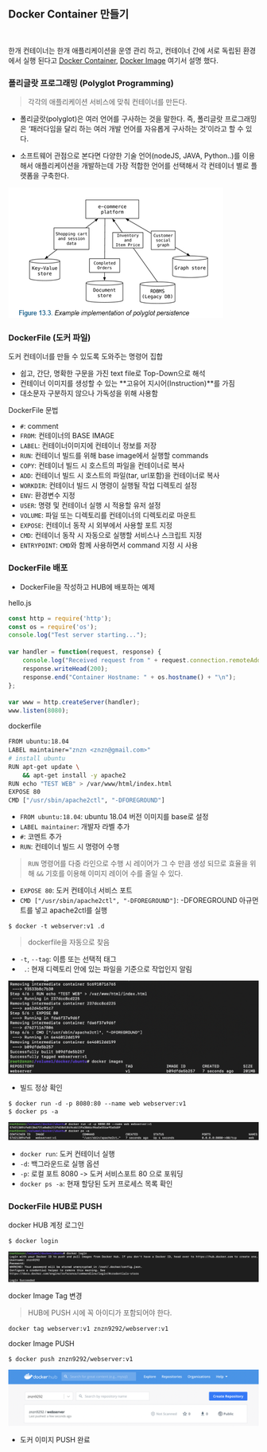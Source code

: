 ## Docker Container 만들기

<br>

한개 컨테이너는 한개 애플리케이션을 운영 관리 하고, 컨테이너 간에 서로 독립된 환경에서 실행 된다고 [Docker Container](2020-06-13.md), [Docker Image](2020-06-13.md) 여기서 설명 했다. <br>

### 폴리글랏 프로그래밍 (Polyglot Programming)
> 각각의 애플리케이션 서비스에 맞춰 컨테이너를 만든다.

* 폴리글랏(polyglot)은 여러 언어를 구사하는 것을 말한다. 즉, 폴리글랏 프로그래밍은 ‘패러다임을 달리 하는 여러 개발 언어를 자유롭게 구사하는 것’이라고 할 수 있다.

* 소프트웨어 관점으로 본다면 다양한 기술 언어(nodeJS, JAVA, Python..)를 이용해서 애플리케이션을 개발하는데 가장 적합한 언어를 선택해서 각 컨테이너 별로 플랫폼을 구축한다.

![](img/docker14.png)

### DockerFile (도커 파일)
도커 컨테이너를 만들 수 있도록 도와주는 명령어 집합
* 쉽고, 간단, 명확한 구문을 가진 text file로 Top-Down으로 해석
* 컨테이너 이미지를 생성할 수 있는 **고유어 지시어(Instruction)**를 가짐
* 대소문자 구분하지 않으나 가독성을 위해 사용함

DockerFile 문법
* `#`: comment
* `FROM`: 컨테이너의 BASE IMAGE
* `LABEL`: 컨테이너이미지에 컨테이너 정보를 저장
* `RUN`: 컨테이너 빌드를 위해 base image에서 실행할 commands
* `COPY`: 컨테이너 빌드 시 호스트의 파일을 컨테이너로 복사
* `ADD`: 컨테이너 빌드 시 호스트의 파일(tar, url포함)을 컨테이너로 복사
* `WORKDIR`: 컨테이너 빌드 시 명령이 실행될 작업 디렉토리 설정
* `ENV`: 환경변수 지정
* `USER`: 명령 및 컨테이너 실행 시 적용할 유저 설정
* `VOLUME`: 파일 또는 디렉토리를 컨테이너의 디렉토리로 마운트
* `EXPOSE`: 컨테이너 동작 시 외부에서 사용할 포트 지정
* `CMD`: 컨테이너 동작 시 자동으로 실행할 서비스나 스크립트 지정
* `ENTRYPOINT`: `CMD`와 함께 사용하면서 command 지정 시 사용

### DockerFile 배포
* DockerFile을 작성하고 HUB에 배포하는 예제

hello.js
```javascript
const http = require('http');
const os = require('os');
console.log("Test server starting...");

var handler = function(request, response) {
    console.log("Received request from " + request.connection.remoteAddress);
    response.writeHead(200);
    response.end("Container Hostname: " + os.hostname() + "\n");
};

var www = http.createServer(handler);
www.listen(8080);
```

dockerfile
```bash
FROM ubuntu:18.04
LABEL maintainer="znzn <znzn@gmail.com>"
# install ubuntu 
RUN apt-get update \
    && apt-get install -y apache2
RUN echo "TEST WEB" > /var/www/html/index.html
EXPOSE 80
CMD ["/usr/sbin/apache2ctl", "-DFOREGROUND"]

```
* `FROM ubuntu:18.04`: ubuntu 18.04 버전 이미지를 base로 설정
* `LABEL maintainer`: 개발자 라벨 추가 
* `#`: 코멘트 추가
* `RUN`: 컨테이너 빌드 시 명령어 수행
> `RUN` 명령어를 다중 라인으로 수행 시 레이어가 그 수 만큼 생성 되므로 효율을 위해 `&&` 기호를 이용해 이미지 레이어 수를 줄일 수 있다.
* `EXPOSE 80`: 도커 컨테이너 서비스 포트
* `CMD ["/usr/sbin/apache2ctl", "-DFOREGROUND"]`: -DFOREGROUND 아규먼트를 넣고 apache2ctl를 실행

```
$ docker -t webserver:v1 .d
```
> dockerfile을 자동으로 찾음
* `-t`, `--tag`: 이름 또는 선택적 태그
* ` .`: 현재 디렉토리 안에 있는 파일을 기준으로 작업인지 알림

![](img/docker15.png)
* 빌드 정상 확인

```
$ docker run -d -p 8080:80 --name web webserver:v1
$ docker ps -a
```
![](img/docker16.png)
* `docker run`: 도커 컨테이너 실행
* `-d`: 백그라운드로 실행 옵션
* `-p`: 로컬 포트 8080 -> 도커 서비스포트 80 으로 포워딩
* `docker ps -a`: 현재 할당된 도커 프로세스 목록 확인

### DockerFile HUB로 PUSH
docker HUB 계정 로그인
```
$ docker login
```
![](img/docker17.png)

docker Image Tag 변경
> HUB에 PUSH 시에 꼭 아이디가 포함되어야 한다.

```
docker tag webserver:v1 znzn9292/webserver:v1
```

docker Image PUSH
```
$ docker push znzn9292/webserver:v1
```
![](img/docker18.png)
* 도커 이미지 PUSH 완료


